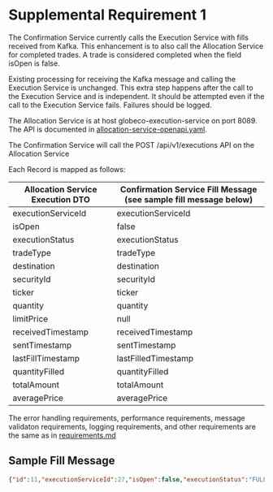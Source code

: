 # Supplemental Requirement 1

The Confirmation Service currently calls the Execution Service with fills received from Kafka.  This enhancement is to also call the Allocation Service for completed trades.  A trade is considered completed when the field isOpen is false.

Existing processing for receiving the Kafka message and calling the Execution Service is unchanged.  This extra step happens after the call to the Execution Service and is independent.  It should be attempted even if the call to the Execution Service fails.  Failures should be logged.

The Allocation Service is at host globeco-execution-service on port 8089.  The API is documented in [allocation-service-openapi.yaml](allocation-service-openapi.yaml).

The Confirmation Service will call the POST /api/v1/executions API on the Allocation Service


Each Record is mapped as follows:

| Allocation Service Execution DTO | Confirmation Service Fill Message (see sample fill message below) |
| --- | --- |
|executionServiceId | executionServiceId
|isOpen | false
|executionStatus | executionStatus
|tradeType | tradeType
|destination | destination
|securityId | securityId
|ticker | ticker
|quantity | quantity
|limitPrice | null |
|receivedTimestamp | receivedTimestamp
|sentTimestamp | sentTimestamp
|lastFillTimestamp | lastFilledTimestamp
|quantityFilled | quantityFilled
|totalAmount | totalAmount
|averagePrice | averagePrice

The error handling requirements, performance requirements, message validaton requirements, logging requirements, and other requirements are the same as in [requirements.md](requirements.md)


## Sample Fill Message

```json
{"id":11,"executionServiceId":27,"isOpen":false,"executionStatus":"FULL","tradeType":"BUY","destination":"ML","securityId":"68336002fe95851f0a2aeda9","ticker":"IBM","quantity":1000,"receivedTimestamp":1748354367.509362,"sentTimestamp":1748354367.512467,"lastFilledTimestamp":1748354504.1602714,"quantityFilled":1000,"averagePrice":190.4096,"numberOfFills":3,"totalAmount":190409.6,"version":1}
```